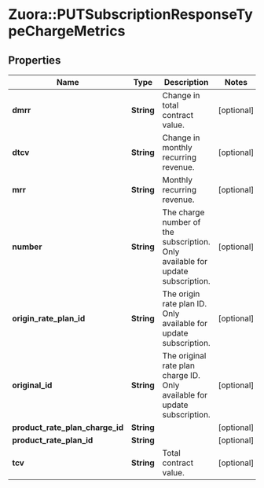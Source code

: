 # Zuora::PUTSubscriptionResponseTypeChargeMetrics

## Properties
Name | Type | Description | Notes
------------ | ------------- | ------------- | -------------
**dmrr** | **String** | Change in total contract value.  | [optional] 
**dtcv** | **String** | Change in monthly recurring revenue.  | [optional] 
**mrr** | **String** | Monthly recurring revenue.  | [optional] 
**number** | **String** | The charge number of the subscription. Only available for update subscription.  | [optional] 
**origin_rate_plan_id** | **String** | The origin rate plan ID. Only available for update subscription.  | [optional] 
**original_id** | **String** | The original rate plan charge ID. Only available for update subscription.  | [optional] 
**product_rate_plan_charge_id** | **String** |  | [optional] 
**product_rate_plan_id** | **String** |  | [optional] 
**tcv** | **String** | Total contract value.  | [optional] 


